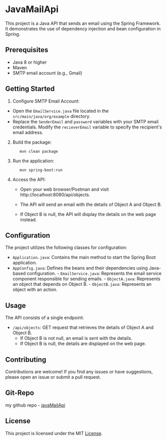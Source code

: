 # **JavaMailApi**

This project is a Java API that sends an email using the Spring Framework. It demonstrates the use of dependency injection and bean configuration in Spring.

## **Prerequisites**

- Java 8 or higher
- Maven
- SMTP email account (e.g., Gmail)

## **Getting Started**

1. Configure SMTP Email Account:

  - Open the `EmailService.java` file located in the `src/main/java/org/example` directory.
  - Replace the `SenderEmail` and `password` variables with your SMTP email credentials.
    Modify the `recieverEmail` variable to specify the recipient's email address.


2. Build the package:
   ```shell
      mvn clean package
   ```

3. Run the application:
   ```shell
      mvn spring-boot:run
   ```

4. Access the API:
  
   - Open your web browser/Postman and visit http://localhost:8080/api/objects.

   - The API will send an email with the details of Object A and Object B.

   - If Object B is null, the API will display the details on the web page instead.

## **Configuration**

   The project utilizes the following classes for configuration:

   - `Application.java`: Contains the main method to start the Spring Boot application.
   - `AppConfig.java`: Defines the beans and their dependencies using Java-based configuration.
    - `EmailService.java`: Represents the email service component responsible for sending emails.
    - `ObjectA.java`: Represents an object that depends on Object B.
    - `ObjectB.java`: Represents an object with an action.


## **Usage**

The API consists of a single endpoint:
  - `/api/objects`: GET request that retrieves the details of Object A and Object B.
    - If Object B is not null, an email is sent with the details.
    - If Object B is null, the details are displayed on the web page.

## **Contributing**
 
Contributions are welcome! If you find any issues or have suggestions, please open an issue or submit a pull request.

## **Git-Repo**

  my github repo -  [javaMailApi](https://github.com/ayaan097/JavaMailApi.git)
 

## **License**

This project is licensed under the MIT [License](license).

